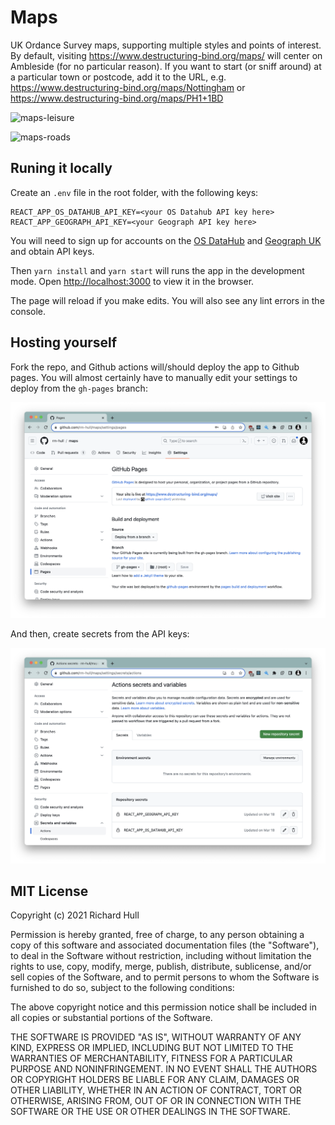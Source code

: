 # Maps

UK Ordance Survey maps, supporting multiple styles and points of interest. By default, visiting https://www.destructuring-bind.org/maps/ will center on Ambleside (for no particular reason). If you want to start (or sniff around) at a particular town or postcode, add it to the URL, e.g. https://www.destructuring-bind.org/maps/Nottingham or https://www.destructuring-bind.org/maps/PH1+1BD

![maps-leisure](./doc/screenshots/maps_leisure.png)

![maps-roads](./doc/screenshots/maps_roads.png)

## Runing it locally

Create an `.env` file in the root folder, with the following keys:

```env
REACT_APP_OS_DATAHUB_API_KEY=<your OS Datahub API key here>
REACT_APP_GEOGRAPH_API_KEY=<your Geograph API key here>
```

You will need to sign up for accounts on the [OS DataHub](https://osdatahub.os.uk/)
and [Geograph UK](https://www.geograph.org.uk/) and obtain API keys. 

Then `yarn install` and `yarn start` will runs the app in the development mode. Open
[http://localhost:3000](http://localhost:3000) to view it in the browser.

The page will reload if you make edits. You will also see any lint errors
in the console.

## Hosting yourself

Fork the repo, and Github actions will/should deploy the app to Github pages. You will almost
certainly have to manually edit your settings to deploy from the `gh-pages` branch:

![github-pages](./doc/screenshots/github_pages.png)

And then, create secrets from the API keys:

![github-secrets](./doc/screenshots/github_secrets.png)

## MIT License

Copyright (c) 2021 Richard Hull

Permission is hereby granted, free of charge, to any person obtaining a copy
of this software and associated documentation files (the "Software"), to deal
in the Software without restriction, including without limitation the rights
to use, copy, modify, merge, publish, distribute, sublicense, and/or sell
copies of the Software, and to permit persons to whom the Software is
furnished to do so, subject to the following conditions:

The above copyright notice and this permission notice shall be included in all
copies or substantial portions of the Software.

THE SOFTWARE IS PROVIDED "AS IS", WITHOUT WARRANTY OF ANY KIND, EXPRESS OR
IMPLIED, INCLUDING BUT NOT LIMITED TO THE WARRANTIES OF MERCHANTABILITY,
FITNESS FOR A PARTICULAR PURPOSE AND NONINFRINGEMENT. IN NO EVENT SHALL THE
AUTHORS OR COPYRIGHT HOLDERS BE LIABLE FOR ANY CLAIM, DAMAGES OR OTHER
LIABILITY, WHETHER IN AN ACTION OF CONTRACT, TORT OR OTHERWISE, ARISING FROM,
OUT OF OR IN CONNECTION WITH THE SOFTWARE OR THE USE OR OTHER DEALINGS IN THE
SOFTWARE.